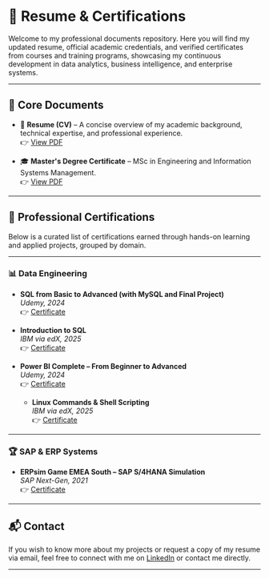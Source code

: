 # 📄 Resume & Certifications

Welcome to my professional documents repository. Here you will find my updated resume, official academic credentials, and verified certificates from courses and training programs, showcasing my continuous development in data analytics, business intelligence, and enterprise systems.

---

## 📁 Core Documents

- 📌 **Resume (CV)** – A concise overview of my academic background, technical expertise, and professional experience.  
  👉 [View PDF](./Resume_DiogoSalgado.pdf)

- 🎓 **Master's Degree Certificate** – MSc in Engineering and Information Systems Management.  
  👉 [View PDF](./Master's_degree_certificate.PDF)

---

## 🏅 Professional Certifications

Below is a curated list of certifications earned through hands-on learning and applied projects, grouped by domain.

---

### 📊 Data Engineering
- **SQL from Basic to Advanced (with MySQL and Final Project)**  
  _Udemy, 2024_  
  👉 [Certificate](./Certificates/Certificate_SQL.pdf)

- **Introduction to SQL**  
  _IBM via edX, 2025_  
  👉 [Certificate](./Certificates/IBM_SQL_Certificate_edX.pdf)

- **Power BI Complete – From Beginner to Advanced**  
  _Udemy, 2024_  
  👉 [Certificate](./Certificates/Certificate_PowerBI.pdf)

  - **Linux Commands & Shell Scripting**  
  _IBM via edX, 2025_  
  👉 [Certificate](./Certificates/IBM_Linux_Certificate_edX.pdf)

---

### 🏆 SAP & ERP Systems
- **ERPsim Game EMEA South – SAP S/4HANA Simulation**  
  _SAP Next-Gen, 2021_  
  👉 [Certificate](./Certificates/ERPsim_Game_Certificate.pdf)

---

## 📬 Contact

If you wish to know more about my projects or request a copy of my resume via email, feel free to connect with me on [LinkedIn](https://www.linkedin.com/in/diogosalgado70/) or contact me directly.

---
